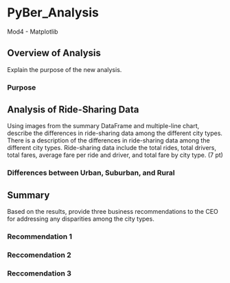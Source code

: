 # PyBer_Analysis
Mod4 - Matplotlib

## Overview of Analysis
Explain the purpose of the new analysis.
### Purpose

## Analysis of Ride-Sharing Data
 Using images from the summary DataFrame and multiple-line chart, describe the differences in ride-sharing data among the different city types.
 There is a description of the differences in ride-sharing data among the different city types. Ride-sharing data include the total rides, total drivers, total fares, average fare per ride and driver, and total fare by city type. (7 pt)

### Differences between Urban, Suburban, and Rural

## Summary
Based on the results, provide three business recommendations to the CEO for addressing any disparities among the city types.

### Recommendation 1

### Reccomendation 2

### Reccomendation 3
